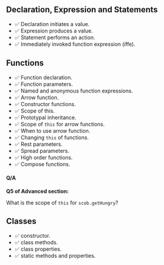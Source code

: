 ## Declaration, Expression and Statements

-   ✅ Declaration initiates a value.
-   ✅ Expression produces a value.
-   ✅ Statement performs an action.
-   ✅ Immediately invoked function expression (iffe).

## Functions

-   ✅ Function declaration.
-   ✅ Function parameters.
-   ✅ Named and anonymous function expressions.
-   ✅ Arrow function.
-   ✅ Constructor functions.
-   ✅ Scope of this.
-   ✅ Prototypal inheritance.
-   ✅ Scope of `this` for arrow functions.
-   ✅ When to use arrow function.
-   ✅ Changing `this` of functions.
-   ✅ Rest parameters.
-   ✅ Spread parameters.
-   ✅ High order functions.
-   ✅ Compose functions.

#### Q/A

**Q5 of Advanced section:**

What is the scope of `this` for `scob.getHungry`?

## Classes

-   ✅ constructor.
-   ✅ class methods.
-   ✅ class properties.
-   ✅ static methods and properties.
